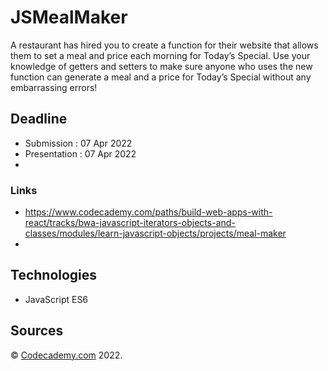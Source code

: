 # JSMealMaker
A restaurant has hired you to create a function for their website that allows them to set a meal and price each morning for Today’s Special. Use your knowledge of getters and setters to make sure anyone who uses the new function can generate a meal and a price for Today’s Special without any embarrassing errors! 

## Deadline

- Submission    : 07 Apr 2022
- Presentation  : 07 Apr 2022
- 
### Links

- https://www.codecademy.com/paths/build-web-apps-with-react/tracks/bwa-javascript-iterators-objects-and-classes/modules/learn-javascript-objects/projects/meal-maker
- 
## Technologies

- JavaScript ES6


## Sources

&copy; [Codecademy.com](https://codecademy.com) 2022.
